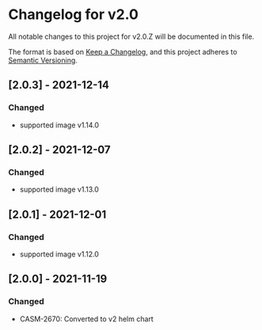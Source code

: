 # Changelog for v2.0

All notable changes to this project for v2.0.Z will be documented in this file.

The format is based on [Keep a Changelog](https://keepachangelog.com/en/1.0.0/),
and this project adheres to [Semantic Versioning](https://semver.org/spec/v2.0.0.html).

## [2.0.3] - 2021-12-14

### Changed

- supported image v1.14.0

## [2.0.2] - 2021-12-07

### Changed

- supported image v1.13.0

## [2.0.1] - 2021-12-01

### Changed

- supported image v1.12.0

## [2.0.0] - 2021-11-19

### Changed

- CASM-2670: Converted to v2 helm chart
